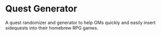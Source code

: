 # Quest Generator
A quest randomizer and generator to help GMs quickly and easily insert sidequests into their homebrew RPG games.
